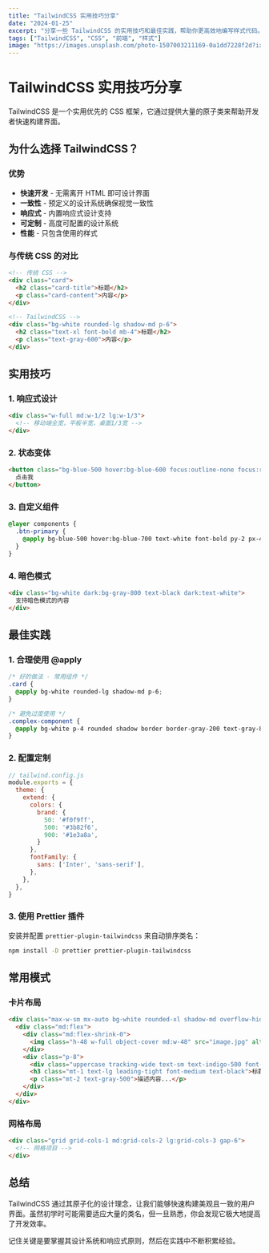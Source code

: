 ```yaml
---
title: "TailwindCSS 实用技巧分享"
date: "2024-01-25"
excerpt: "分享一些 TailwindCSS 的实用技巧和最佳实践，帮助你更高效地编写样式代码。"
tags: ["TailwindCSS", "CSS", "前端", "样式"]
image: "https://images.unsplash.com/photo-1507003211169-0a1dd7228f2d?ixlib=rb-4.0.3&ixid=M3wxMjA3fDB8MHxwaG90by1wYWdlfHx8fGVufDB8fHx8fA%3D%3D&auto=format&fit=crop&w=2070&q=80"
---
```


# TailwindCSS 实用技巧分享

TailwindCSS 是一个实用优先的 CSS 框架，它通过提供大量的原子类来帮助开发者快速构建界面。

## 为什么选择 TailwindCSS？

### 优势

- **快速开发** - 无需离开 HTML 即可设计界面
- **一致性** - 预定义的设计系统确保视觉一致性
- **响应式** - 内置响应式设计支持
- **可定制** - 高度可配置的设计系统
- **性能** - 只包含使用的样式

### 与传统 CSS 的对比

```html
<!-- 传统 CSS -->
<div class="card">
  <h2 class="card-title">标题</h2>
  <p class="card-content">内容</p>
</div>

<!-- TailwindCSS -->
<div class="bg-white rounded-lg shadow-md p-6">
  <h2 class="text-xl font-bold mb-4">标题</h2>
  <p class="text-gray-600">内容</p>
</div>
```

## 实用技巧

### 1. 响应式设计

```html
<div class="w-full md:w-1/2 lg:w-1/3">
  <!-- 移动端全宽，平板半宽，桌面1/3宽 -->
</div>
```

### 2. 状态变体

```html
<button class="bg-blue-500 hover:bg-blue-600 focus:outline-none focus:ring-2 focus:ring-blue-500 focus:ring-opacity-50">
  点击我
</button>
```

### 3. 自定义组件

```css
@layer components {
  .btn-primary {
    @apply bg-blue-500 hover:bg-blue-700 text-white font-bold py-2 px-4 rounded;
  }
}
```

### 4. 暗色模式

```html
<div class="bg-white dark:bg-gray-800 text-black dark:text-white">
  支持暗色模式的内容
</div>
```

## 最佳实践

### 1. 合理使用 @apply

```css
/* 好的做法 - 常用组件 */
.card {
  @apply bg-white rounded-lg shadow-md p-6;
}

/* 避免过度使用 */
.complex-component {
  @apply bg-white p-4 rounded shadow border border-gray-200 text-gray-800 hover:shadow-lg transition-shadow duration-200 ...;
}
```

### 2. 配置定制

```javascript
// tailwind.config.js
module.exports = {
  theme: {
    extend: {
      colors: {
        brand: {
          50: '#f0f9ff',
          500: '#3b82f6',
          900: '#1e3a8a',
        }
      },
      fontFamily: {
        sans: ['Inter', 'sans-serif'],
      },
    },
  },
}
```

### 3. 使用 Prettier 插件

安装并配置 `prettier-plugin-tailwindcss` 来自动排序类名：

```bash
npm install -D prettier prettier-plugin-tailwindcss
```

## 常用模式

### 卡片布局

```html
<div class="max-w-sm mx-auto bg-white rounded-xl shadow-md overflow-hidden">
  <div class="md:flex">
    <div class="md:flex-shrink-0">
      <img class="h-48 w-full object-cover md:w-48" src="image.jpg" alt="Image">
    </div>
    <div class="p-8">
      <div class="uppercase tracking-wide text-sm text-indigo-500 font-semibold">标签</div>
      <h3 class="mt-1 text-lg leading-tight font-medium text-black">标题</h3>
      <p class="mt-2 text-gray-500">描述内容...</p>
    </div>
  </div>
</div>
```

### 网格布局

```html
<div class="grid grid-cols-1 md:grid-cols-2 lg:grid-cols-3 gap-6">
  <!-- 网格项目 -->
</div>
```

## 总结

TailwindCSS 通过其原子化的设计理念，让我们能够快速构建美观且一致的用户界面。虽然初学时可能需要适应大量的类名，但一旦熟悉，你会发现它极大地提高了开发效率。

记住关键是要掌握其设计系统和响应式原则，然后在实践中不断积累经验。
